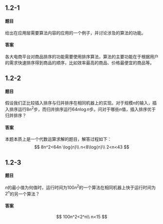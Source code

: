 ## 1.2-1

#### 题目

给出在应用层需要算法内容的应用的一个例子，并讨论涉及的算法的功能。

#### 答案

各大电商平台对商品排序的功能需要使用排序算法，算法的主要功能在于根据用户的需求快速排序得到商品的顺序，比如效率最高的商品、价格最便宜的商品等。

## 1.2-2

#### 题目

假设我们正比较插入排序与归并排序在相同机器上的实现。对于规模$n$的输入，插入排序运行$8n^2$步，而归并排序运行$64n \log{n}$步。问对于哪些$n$值，插入排序优于归并排序？

#### 答案

本题本质上是一个代数运算求解的题目，解答过程如下：
$$
8n^2<64n \log{n}\\
n<8\log{n}\\
2<n<43
$$

## 1.2-3

#### 题目

$n$的最小值为何值时，运行时间为$100n^2$的一个算法在相同机器上快于运行时间为$2^n$的另一个算法？

#### 答案

$$
100n^2<2^n\\
n<15
$$

